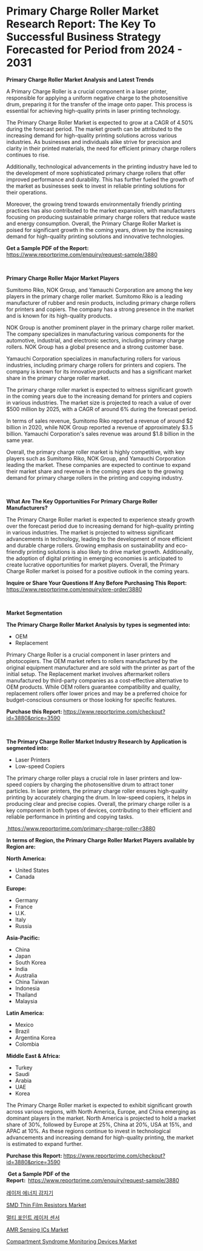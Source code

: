 <p><h1>Primary Charge Roller Market Research Report: The Key To Successful Business Strategy Forecasted for Period from 2024 - 2031</h1></p><p><strong>Primary Charge Roller Market Analysis and Latest Trends</strong></p>
<p><p>A Primary Charge Roller is a crucial component in a laser printer, responsible for applying a uniform negative charge to the photosensitive drum, preparing it for the transfer of the image onto paper. This process is essential for achieving high-quality prints in laser printing technology.</p><p>The Primary Charge Roller Market is expected to grow at a CAGR of 4.50% during the forecast period. The market growth can be attributed to the increasing demand for high-quality printing solutions across various industries. As businesses and individuals alike strive for precision and clarity in their printed materials, the need for efficient primary charge rollers continues to rise.</p><p>Additionally, technological advancements in the printing industry have led to the development of more sophisticated primary charge rollers that offer improved performance and durability. This has further fueled the growth of the market as businesses seek to invest in reliable printing solutions for their operations.</p><p>Moreover, the growing trend towards environmentally friendly printing practices has also contributed to the market expansion, with manufacturers focusing on producing sustainable primary charge rollers that reduce waste and energy consumption. Overall, the Primary Charge Roller Market is poised for significant growth in the coming years, driven by the increasing demand for high-quality printing solutions and innovative technologies.</p></p>
<p><strong>Get a Sample PDF of the Report:&nbsp;</strong> <a href="https://www.reportprime.com/enquiry/request-sample/3880">https://www.reportprime.com/enquiry/request-sample/3880</a></p>
<p>&nbsp;</p>
<p><strong>Primary Charge Roller Major Market Players</strong></p>
<p><p>Sumitomo Riko, NOK Group, and Yamauchi Corporation are among the key players in the primary charge roller market. Sumitomo Riko is a leading manufacturer of rubber and resin products, including primary charge rollers for printers and copiers. The company has a strong presence in the market and is known for its high-quality products.</p><p>NOK Group is another prominent player in the primary charge roller market. The company specializes in manufacturing various components for the automotive, industrial, and electronic sectors, including primary charge rollers. NOK Group has a global presence and a strong customer base.</p><p>Yamauchi Corporation specializes in manufacturing rollers for various industries, including primary charge rollers for printers and copiers. The company is known for its innovative products and has a significant market share in the primary charge roller market.</p><p>The primary charge roller market is expected to witness significant growth in the coming years due to the increasing demand for printers and copiers in various industries. The market size is projected to reach a value of over $500 million by 2025, with a CAGR of around 6% during the forecast period.</p><p>In terms of sales revenue, Sumitomo Riko reported a revenue of around $2 billion in 2020, while NOK Group reported a revenue of approximately $3.5 billion. Yamauchi Corporation's sales revenue was around $1.8 billion in the same year.</p><p>Overall, the primary charge roller market is highly competitive, with key players such as Sumitomo Riko, NOK Group, and Yamauchi Corporation leading the market. These companies are expected to continue to expand their market share and revenue in the coming years due to the growing demand for primary charge rollers in the printing and copying industry.</p></p>
<p>&nbsp;</p>
<p><strong>What Are The Key Opportunities For Primary Charge Roller Manufacturers?</strong></p>
<p><p>The Primary Charge Roller market is expected to experience steady growth over the forecast period due to increasing demand for high-quality printing in various industries. The market is projected to witness significant advancements in technology, leading to the development of more efficient and durable charge rollers. Growing emphasis on sustainability and eco-friendly printing solutions is also likely to drive market growth. Additionally, the adoption of digital printing in emerging economies is anticipated to create lucrative opportunities for market players. Overall, the Primary Charge Roller market is poised for a positive outlook in the coming years.</p></p>
<p><strong>Inquire or Share Your Questions If Any Before Purchasing This Report:</strong> <a href="https://www.reportprime.com/enquiry/pre-order/3880">https://www.reportprime.com/enquiry/pre-order/3880</a></p>
<p>&nbsp;</p>
<p><strong>Market Segmentation</strong></p>
<p><strong>The Primary Charge Roller Market Analysis by types is segmented into:</strong></p>
<p><ul><li>OEM</li><li>Replacement</li></ul></p>
<p><p>Primary Charge Roller is a crucial component in laser printers and photocopiers. The OEM market refers to rollers manufactured by the original equipment manufacturer and are sold with the printer as part of the initial setup. The Replacement market involves aftermarket rollers manufactured by third-party companies as a cost-effective alternative to OEM products. While OEM rollers guarantee compatibility and quality, replacement rollers offer lower prices and may be a preferred choice for budget-conscious consumers or those looking for specific features.</p></p>
<p><strong>Purchase this Report:&nbsp;</strong><a href="https://www.reportprime.com/checkout?id=3880&price=3590">https://www.reportprime.com/checkout?id=3880&price=3590</a></p>
<p>&nbsp;</p>
<p><strong>The Primary Charge Roller Market Industry Research by Application is segmented into:</strong></p>
<p><ul><li>Laser Printers</li><li>Low-speed Copiers</li></ul></p>
<p><p>The primary charge roller plays a crucial role in laser printers and low-speed copiers by charging the photosensitive drum to attract toner particles. In laser printers, the primary charge roller ensures high-quality printing by accurately charging the drum. In low-speed copiers, it helps in producing clear and precise copies. Overall, the primary charge roller is a key component in both types of devices, contributing to their efficient and reliable performance in printing and copying tasks.</p></p>
<p><a href="https://www.reportprime.com/primary-charge-roller-r3880">&nbsp;https://www.reportprime.com/primary-charge-roller-r3880</a></p>
<p><strong>In terms of Region, the Primary Charge Roller Market Players available by Region are:</strong></p>
<p>
    <p> <strong> North America: </strong>
        <ul>
            <li>United States</li>
            <li>Canada</li>
        </ul>
        </p> 
    <p> <strong> Europe: </strong>
        <ul>
            <li>Germany</li>
            <li>France</li>
            <li>U.K.</li>
            <li>Italy</li>
            <li>Russia</li>
        </ul>
        </p> 
    <p> <strong> Asia-Pacific: </strong>
        <ul>
            <li>China</li>
            <li>Japan</li>
            <li>South Korea</li>
            <li>India</li>
            <li>Australia</li>
            <li>China Taiwan</li>
            <li>Indonesia</li>
            <li>Thailand</li>
            <li>Malaysia</li>
        </ul>
        </p> 
    <p> <strong> Latin America: </strong>
        <ul>
            <li>Mexico</li>
            <li>Brazil</li>
            <li>Argentina Korea</li>
            <li>Colombia</li>
        </ul>
        </p> 
    <p> <strong> Middle East & Africa: </strong>
        <ul>
            <li>Turkey</li>
            <li>Saudi</li>
            <li>Arabia</li>
            <li>UAE</li>
            <li>Korea</li>
        </ul>
    </p>
    </p>
<p><p>The Primary Charge Roller market is expected to exhibit significant growth across various regions, with North America, Europe, and China emerging as dominant players in the market. North America is projected to hold a market share of 30%, followed by Europe at 25%, China at 20%, USA at 15%, and APAC at 10%. As these regions continue to invest in technological advancements and increasing demand for high-quality printing, the market is estimated to expand further.</p></p>
<p><strong>Purchase this Report: </strong><a href="https://www.reportprime.com/checkout?id=3880&price=3590">https://www.reportprime.com/checkout?id=3880&price=3590</a></p>
<p>&nbsp;<strong>Get a Sample PDF of the Report:&nbsp;&nbsp;</strong><a href="https://www.reportprime.com/enquiry/request-sample/3880">https://www.reportprime.com/enquiry/request-sample/3880</a></p>
<p><strong></strong></p>
<p><p><a href="https://github.com/jimahmed0511/Market-Research-Report-List-2/blob/main/1821378103580.md">레이저 에너지 감지기</a></p><p><a href="https://github.com/dlwlxxqs71/Market-Research-Report-List-1/blob/main/smd-thin-film-resistors-market.md">SMD Thin Film Resistors Market</a></p><p><a href="https://github.com/ahmadrevanz10/Market-Research-Report-List-2/blob/main/8228863103581.md">멀티 포인트 레이저 센서</a></p><p><a href="https://github.com/AllisonKreiger/Market-Research-Report-List-1/blob/main/amr-sensing-ics-market.md">AMR Sensing ICs Market</a></p><p><a href="https://medium.com/@brendafgmorris532/global-compartment-syndrome-monitoring-devices-market-focus-on-application-end-use-industry-db58ef60020e">Compartment Syndrome Monitoring Devices Market</a></p></p>